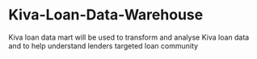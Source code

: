 # Kiva-Loan-Data-Warehouse
Kiva loan data mart will be used to transform and analyse Kiva loan data and to help understand lenders targeted loan community
